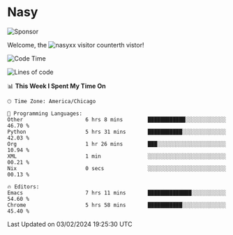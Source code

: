 # Nasy

<!--
<p align="center">
<img height="200" src="https://github-readme-stats.vercel.app/api?username=nasyxx&count_private=true&show_icons=true&theme=dracula&include_all_commits=true"/>
<img height="200" src="https://github-readme-stats.vercel.app/api/top-langs/?username=nasyxx&theme=dracula&hide=html,jupyter+notebook&count_private=true&show_icons=true"/>
</p>

  
----------------
-->

![Sponsor](https://img.shields.io/static/v1.svg?label=Sponsor&message=%E2%9D%A4&logo=GitHub&style=flat&color=pink)
 
Welcome, the ![nasyxx visitor counter](https://count.getloli.com/get/@nasyxx?theme=rule34)th vistor!
 
<!--START_SECTION:waka-->
![Code Time](http://img.shields.io/badge/Code%20Time-4%2C283%20hrs%2030%20mins-blue)

![Lines of code](https://img.shields.io/badge/From%20Hello%20World%20I%27ve%20Written-6.3%20million%20lines%20of%20code-blue)

📊 **This Week I Spent My Time On** 

```text
🕑︎ Time Zone: America/Chicago

💬 Programming Languages: 
Other                    6 hrs 8 mins        ████████████░░░░░░░░░░░░░   46.70 % 
Python                   5 hrs 31 mins       ███████████░░░░░░░░░░░░░░   42.03 % 
Org                      1 hr 26 mins        ███░░░░░░░░░░░░░░░░░░░░░░   10.94 % 
XML                      1 min               ░░░░░░░░░░░░░░░░░░░░░░░░░   00.21 % 
Nix                      0 secs              ░░░░░░░░░░░░░░░░░░░░░░░░░   00.13 % 

🔥 Editors: 
Emacs                    7 hrs 11 mins       ██████████████░░░░░░░░░░░   54.60 % 
Chrome                   5 hrs 58 mins       ███████████░░░░░░░░░░░░░░   45.40 % 
```


 Last Updated on 03/02/2024 19:25:30 UTC
<!--END_SECTION:waka-->

<!-- ![visitors](https://visitor-badge.laobi.icu/badge?page_id=nasyxx.nasyxx) -->
